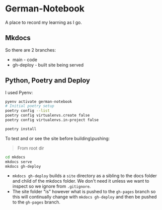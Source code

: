 # German-Notebook
A place to record my learning as I go.

## Mkdocs
So there are 2 branches:
* main - code
* gh-deploy - built site being served

## Python, Poetry and Deploy
I used Pyenv:
```bash
pyenv activate german-notebook
# Initial poetry setup
poetry config --list
poetry config virtualenvs.create false
poetry config virtualenvs.in-project false

poetry install
```

To test and or see the site before building\pushing:
> From root dir
```bash
cd mkdocs
mkdocs serve
mkdocs gh-deploy
```

* `mkdocs gh-deploy` builds a `site` directory as a sibling to the docs folder and child of the mkdocs folder. We don't need it unless we want to inspect so we ignore from `.gitignore`.
* The site folder "is" however what is pushed to the `gh-pages` branch so this will continually change with `mkdocs gh-deploy` and then be pushed to the `gh-pages` branch.
